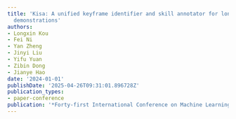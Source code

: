 ```yaml
---
title: 'Kisa: A unified keyframe identifier and skill annotator for long-horizon robotics
  demonstrations'
authors:
- Longxin Kou
- Fei Ni
- Yan Zheng
- Jinyi Liu
- Yifu Yuan
- Zibin Dong
- Jianye Hao
date: '2024-01-01'
publishDate: '2025-04-26T09:31:01.896728Z'
publication_types:
- paper-conference
publication: '*Forty-first International Conference on Machine Learning*'
---
```

